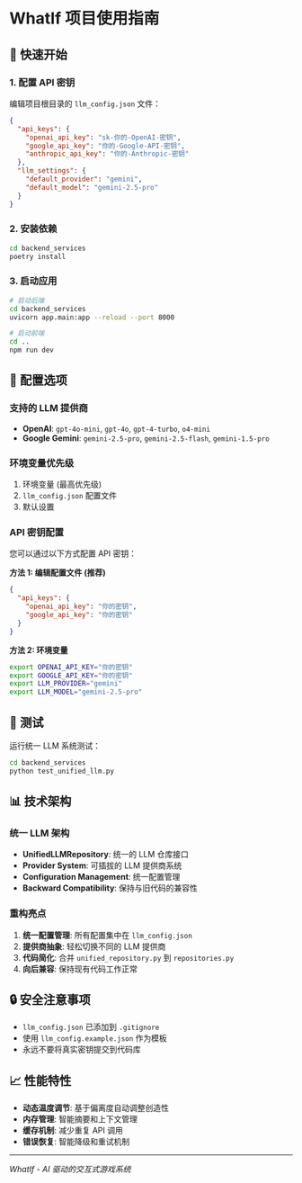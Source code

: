 # WhatIf 项目使用指南

## 🚀 快速开始

### 1. 配置 API 密钥

编辑项目根目录的 `llm_config.json` 文件：

```json
{
  "api_keys": {
    "openai_api_key": "sk-你的-OpenAI-密钥",
    "google_api_key": "你的-Google-API-密钥",
    "anthropic_api_key": "你的-Anthropic-密钥"
  },
  "llm_settings": {
    "default_provider": "gemini",
    "default_model": "gemini-2.5-pro"
  }
}
```

### 2. 安装依赖

```bash
cd backend_services
poetry install
```

### 3. 启动应用

```bash
# 启动后端
cd backend_services
uvicorn app.main:app --reload --port 8000

# 启动前端
cd ..
npm run dev
```

## 🔧 配置选项

### 支持的 LLM 提供商

- **OpenAI**: `gpt-4o-mini`, `gpt-4o`, `gpt-4-turbo`, `o4-mini`
- **Google Gemini**: `gemini-2.5-pro`, `gemini-2.5-flash`, `gemini-1.5-pro`

### 环境变量优先级

1. 环境变量 (最高优先级)
2. `llm_config.json` 配置文件
3. 默认设置

### API 密钥配置

您可以通过以下方式配置 API 密钥：

**方法 1: 编辑配置文件 (推荐)**
```json
{
  "api_keys": {
    "openai_api_key": "你的密钥",
    "google_api_key": "你的密钥"
  }
}
```

**方法 2: 环境变量**
```bash
export OPENAI_API_KEY="你的密钥"
export GOOGLE_API_KEY="你的密钥"
export LLM_PROVIDER="gemini"
export LLM_MODEL="gemini-2.5-pro"
```

## 🧪 测试

运行统一 LLM 系统测试：

```bash
cd backend_services
python test_unified_llm.py
```

## 📊 技术架构

### 统一 LLM 架构

- **UnifiedLLMRepository**: 统一的 LLM 仓库接口
- **Provider System**: 可插拔的 LLM 提供商系统
- **Configuration Management**: 统一配置管理
- **Backward Compatibility**: 保持与旧代码的兼容性

### 重构亮点

1. **统一配置管理**: 所有配置集中在 `llm_config.json`
2. **提供商抽象**: 轻松切换不同的 LLM 提供商
3. **代码简化**: 合并 `unified_repository.py` 到 `repositories.py`
4. **向后兼容**: 保持现有代码工作正常

## 🔒 安全注意事项

- `llm_config.json` 已添加到 `.gitignore`
- 使用 `llm_config.example.json` 作为模板
- 永远不要将真实密钥提交到代码库

## 📈 性能特性

- **动态温度调节**: 基于偏离度自动调整创造性
- **内存管理**: 智能摘要和上下文管理
- **缓存机制**: 减少重复 API 调用
- **错误恢复**: 智能降级和重试机制

---

*WhatIf - AI 驱动的交互式游戏系统*